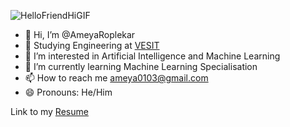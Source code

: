   ![HelloFriendHiGIF](https://github.com/AmeyaRoplekar/AmeyaRoplekar/assets/160168176/f085758f-2be3-4197-aaba-9f45e21a8782)


- 👋 Hi, I’m @AmeyaRoplekar
- 🏫 Studying Engineering at [VESIT](https://vesit.ves.ac.in/)
- 👀 I’m interested in Artificial Intelligence and Machine Learning
- 🌱 I’m currently learning Machine Learning Specialisation 
- 📫 How to reach me ameya0103@gmail.com
- 😄 Pronouns: He/Him

Link to my [Resume](https://drive.google.com/file/d/1zwB7jSbui3P0u9loJLZ_OzpCjLsq1XPY/view?usp=sharing)

<!---
AmeyaRoplekar/AmeyaRoplekar is a ✨ special ✨ repository because its `README.md` (this file) appears on your GitHub profile.
You can click the Preview link to take a look at your changes.
--->
